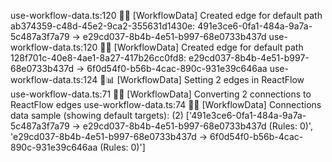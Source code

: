 use-workflow-data.ts:120 🔎✅ [WorkflowData] Created edge for default path ab374359-c48d-45e2-9ca2-355631d1430e: 491e3ce6-0fa1-484a-9a7a-5c487a3f7a79 -> e29cd037-8b4b-4e51-b997-68e0733b437d
use-workflow-data.ts:120 🔎✅ [WorkflowData] Created edge for default path 128f701c-40e8-4ae1-8a27-417b26cc0fd8: e29cd037-8b4b-4e51-b997-68e0733b437d -> 6f0d54f0-b56b-4cac-890c-931e39c646aa
use-workflow-data.ts:124 🔎📊 [WorkflowData] Setting 2 edges in ReactFlow
use-workflow-data.ts:71 🔎🔎 [WorkflowData] Converting 2 connections to ReactFlow edges
use-workflow-data.ts:74 🔎🔎 [WorkflowData] Connections data sample (showing default targets): (2) ['491e3ce6-0fa1-484a-9a7a-5c487a3f7a79 -> e29cd037-8b4b-4e51-b997-68e0733b437d (Rules: 0)', 'e29cd037-8b4b-4e51-b997-68e0733b437d -> 6f0d54f0-b56b-4cac-890c-931e39c646aa (Rules: 0)']